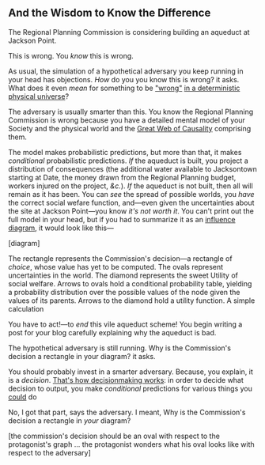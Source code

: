 ## And the Wisdom to Know the Difference

The Regional Planning Commission is considering building an aqueduct at Jackson Point.

This is wrong. You _know_ this is wrong.

As usual, the simulation of a hypothetical adversary you keep running in your head has objections. _How_ do you you know this is wrong? it asks. What does it even _mean_ for something to be ["wrong"](https://www.lesswrong.com/posts/zqwWicCLNBSA5Ssmn/by-which-it-may-be-judged) [in a deterministic physical universe](https://www.lesswrong.com/posts/NEeW7eSXThPz7o4Ne/thou-art-physics)?

The adversary is usually smarter than this. You know the Regional Planning Commission is wrong because you have a detailed mental model of your Society and the physical world and the [Great Web of Causality](https://www.lesswrong.com/posts/2jp98zdLo898qExrr/hug-the-query) comprising them.

The model makes probabilistic predictions, but more than that, it makes _conditional_ probabilistic predictions. _If_ the aqueduct is built, you project a distribution of consequences (the additional water available to Jacksontown starting at Date, the money drawn from the Regional Planning budget, workers injured on the project, _&c._). _If_ the aqueduct is not built, then all will remain as it has been. You can _see_ the spread of possible worlds, you _have_ the correct social wefare function, and—even given the uncertainties about the site at Jackson Point—you know _it's not worth it_. You can't print out the full model in your head, but if you had to summarize it as an [influence diagram](https://en.wikipedia.org/wiki/Influence_diagram), it would look like this—

[diagram]

The rectangle represents the Commission's decision—a rectangle of _choice_, whose value has yet to be computed. The ovals represent uncertainties in the world. The diamond represents the sweet Utility of social welfare. Arrows to ovals hold a conditional probability table, yielding a probability distribution over the possible values of the node given the values of its parents. Arrows to the diamond hold a utility function. A simple calculation 

You have to act!—to _end_ this vile aqueduct scheme! You begin writing a post for your blog carefully explaining why the aqueduct is bad.

The hypothetical adversary is still running. Why is the Commission's decision a rectangle in your diagram? it asks.

You should probably invest in a smarter adversary. Because, you explain, it is a _decision_. [That's how decisionmaking works](https://www.lesswrong.com/posts/EsMhFZuycZorZNRF5/the-ultimate-source): in order to decide what decision to output, you make _conditional_ predictions for various things you [could](https://www.lesswrong.com/posts/3buXtNiSK8gcRLMSG/possibility-and-could-ness) do


No, I got that part, says the adversary. I meant, Why is the Commission's decision a rectangle in _your_ diagram?

[the commission's decision should be an oval with respect to the protagonist's graph ... the protagonist wonders what his oval looks like with respect to the adversary]
